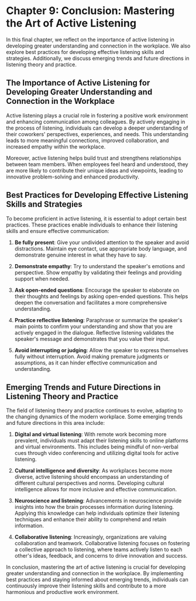Chapter 9: Conclusion: Mastering the Art of Active Listening
============================================================

In this final chapter, we reflect on the importance of active listening in developing greater understanding and connection in the workplace. We also explore best practices for developing effective listening skills and strategies. Additionally, we discuss emerging trends and future directions in listening theory and practice.

The Importance of Active Listening for Developing Greater Understanding and Connection in the Workplace
-------------------------------------------------------------------------------------------------------

Active listening plays a crucial role in fostering a positive work environment and enhancing communication among colleagues. By actively engaging in the process of listening, individuals can develop a deeper understanding of their coworkers' perspectives, experiences, and needs. This understanding leads to more meaningful connections, improved collaboration, and increased empathy within the workplace.

Moreover, active listening helps build trust and strengthens relationships between team members. When employees feel heard and understood, they are more likely to contribute their unique ideas and viewpoints, leading to innovative problem-solving and enhanced productivity.

Best Practices for Developing Effective Listening Skills and Strategies
-----------------------------------------------------------------------

To become proficient in active listening, it is essential to adopt certain best practices. These practices enable individuals to enhance their listening skills and ensure effective communication:

1. **Be fully present**: Give your undivided attention to the speaker and avoid distractions. Maintain eye contact, use appropriate body language, and demonstrate genuine interest in what they have to say.

2. **Demonstrate empathy**: Try to understand the speaker's emotions and perspective. Show empathy by validating their feelings and providing support when needed.

3. **Ask open-ended questions**: Encourage the speaker to elaborate on their thoughts and feelings by asking open-ended questions. This helps deepen the conversation and facilitates a more comprehensive understanding.

4. **Practice reflective listening**: Paraphrase or summarize the speaker's main points to confirm your understanding and show that you are actively engaged in the dialogue. Reflective listening validates the speaker's message and demonstrates that you value their input.

5. **Avoid interrupting or judging**: Allow the speaker to express themselves fully without interruption. Avoid making premature judgments or assumptions, as it can hinder effective communication and understanding.

Emerging Trends and Future Directions in Listening Theory and Practice
----------------------------------------------------------------------

The field of listening theory and practice continues to evolve, adapting to the changing dynamics of the modern workplace. Some emerging trends and future directions in this area include:

1. **Digital and virtual listening**: With remote work becoming more prevalent, individuals must adapt their listening skills to online platforms and virtual environments. This includes being mindful of non-verbal cues through video conferencing and utilizing digital tools for active listening.

2. **Cultural intelligence and diversity**: As workplaces become more diverse, active listening should encompass an understanding of different cultural perspectives and norms. Developing cultural intelligence allows for more inclusive and effective communication.

3. **Neuroscience and listening**: Advancements in neuroscience provide insights into how the brain processes information during listening. Applying this knowledge can help individuals optimize their listening techniques and enhance their ability to comprehend and retain information.

4. **Collaborative listening**: Increasingly, organizations are valuing collaboration and teamwork. Collaborative listening focuses on fostering a collective approach to listening, where teams actively listen to each other's ideas, feedback, and concerns to drive innovation and success.

In conclusion, mastering the art of active listening is crucial for developing greater understanding and connection in the workplace. By implementing best practices and staying informed about emerging trends, individuals can continuously improve their listening skills and contribute to a more harmonious and productive work environment.
